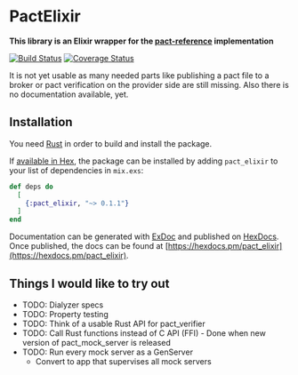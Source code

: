 # PactElixir

**This library is an Elixir wrapper for the [pact-reference](https://github.com/pact-foundation/pact-reference) implementation**


[![Build Status](https://travis-ci.org/elitau/pact_elixir.svg?branch=master)](https://travis-ci.org/elitau/pact_elixir)
[![Coverage Status](https://coveralls.io/repos/github/elitau/pact_elixir/badge.svg?branch=master)](https://coveralls.io/github/elitau/pact_elixir?branch=master)

It is not yet usable as many needed parts like publishing a pact file to a broker or pact
verification on the provider side are still missing. Also there is no documentation available, yet.


## Installation

You need [Rust](https://www.rust-lang.org) in order to build and install the package.

If [available in Hex](https://hex.pm/docs/publish), the package can be installed
by adding `pact_elixir` to your list of dependencies in `mix.exs`:

```elixir
def deps do
  [
    {:pact_elixir, "~> 0.1.1"}
  ]
end
```

Documentation can be generated with [ExDoc](https://github.com/elixir-lang/ex_doc)
and published on [HexDocs](https://hexdocs.pm). Once published, the docs can
be found at [https://hexdocs.pm/pact_elixir](https://hexdocs.pm/pact_elixir).


## Things I would like to try out

 * TODO: Dialyzer specs
 * TODO: Property testing
 * TODO: Think of a usable Rust API for pact_verifier
 * TODO: Call Rust functions instead of C API (FFI) - Done when new version of pact_mock_server is released
 * TODO: Run every mock server as a GenServer
   * Convert to app that supervises all mock servers
